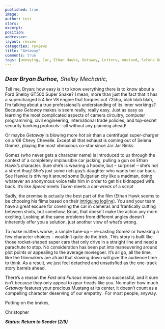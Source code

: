 ```yaml
---
published: true
image:
author: test 
stars: 
excerpt: 
position: 
addressee: 
layout: review
categories: reviews
title: "Getaway"
comments: true
tags: [annoying, Car, Ethan Hawke, Getaway, Letters, mustand, Selena Gomez, super shelby]
---
```

<div><p><span class="full-image-block ssNonEditable"><span><a href="/letters/2013/9/4/getaway.html"><img src="http://static.squarespace.com/static/5005f6bcc4aa41161b33e89e/5329cf1fe4b07c068ebf74de/5329cf1fe4b07c068ebf78aa/1378321484687/Getaway.jpg" alt="" /></a></span></span></p>
<p><em style="font-size:130%;"><strong>Dear Bryan Burhoe,</strong> Shelby Mechanic,</em></p>
<p>Tell me, Bryan: how easy is it to know everything there is to know about a Ford Shelby GT500 Super Snake? I mean, more than just the fact that it has a supercharged 5.4 lire V8 engine that torques out 725hp, blah blah blah, I&rsquo;m talking about a true professional&rsquo;s understanding of its inner workings? Because <em>Getaway</em> makes is seem really, really easy. Just as easy as learning the most complicated aspects of camera circuitry, computer programming, civil engineering, international trade policies, and top-secret security banking protocols&mdash;all without any planning ahead!</p>
<p>Or maybe <em>Getaway</em> is blowing more hot air than a centrifugal super-charger on a &rsquo;68 Chevy Chevelle. Except all that exhaust is coming out of Selena Gomez, playing the most obnoxious co-star since Jar Jar Binks.&nbsp;</p>
<p>Gomez (who never gets a character name) is introduced to us through the context of a completely implausible car jacking, pulling a gun on Ethan Hawk&rsquo;s character. Sure she&rsquo;s is wearing a hoodie, but &ndash; surprise! &ndash; she&rsquo;s not a street thug! She&rsquo;s just some rich guy&rsquo;s daughter who wants her car back. See Hawke is driving it around some Bulgarian city like a madman, doing whatever an anonymous voice tells him in order to get his kidnapped wife back. It&rsquo;s like <em>Speed</em> meets <em>Taken </em>meets a car-wreck of a script</p>
<p>Sadly, the premise is actually the best part of the film (Ethan Hawk seems to be choosing his films based on their <a href="/letters/2013/6/13/the-purge.html">intriguing logline</a>). You and your team have a great excuse for covering the car in cameras and frantically cutting between shots, but somehow, Brian, that doesn&rsquo;t make the action any more exciting. Looking at the same problems from different angles doesn&rsquo;t inherently offer you a solution, just another view of what&rsquo;s wrong.</p>
<p>To make matters worse, a simple tune-up &ndash; re-casting Gomez or tweaking a few character choices &ndash; wouldn&rsquo;t quite do the trick. This story is built like those rocket-shaped super cars that only drive in a straight line and need a parachute to stop. No consideration has been put into maneuvering around plot points or appealing to the average moviegoer. It&rsquo;s all go, all the time, like the filmmakers are afraid that slowing down will give the audience time to think. As a result, we just feel detached and unsatisfied as the one-track story barrels ahead.</p>
<p>There&rsquo;s a reason the <em>Fast and Furious</em> movies are so successful, and it sure isn&rsquo;t because they only appeal to gear-heads like you. No matter how much <em>Getaway</em> features your precious Mustang at its center, it doesn&rsquo;t count as a compelling character deserving of our empathy.&nbsp; For most people, anyway.</p>
<p>Putting on the brakes,</p>
<p>Christopher</p>
<p><strong><em>Status: Return to Sender (2/5)</em></strong></p></div>

